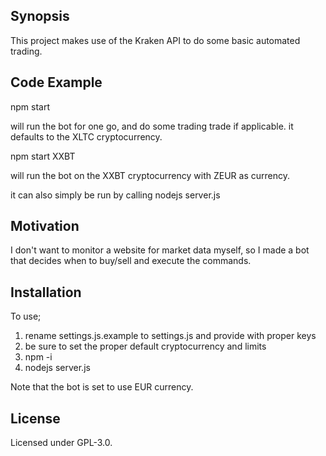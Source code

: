 ## Synopsis

This project makes use of the Kraken API to do some basic automated trading. 

## Code Example

npm start 

will run the bot for one go, and do some trading trade if applicable. it defaults to the XLTC cryptocurrency.

npm start XXBT

will run the bot on the XXBT cryptocurrency with ZEUR as currency. 

it can also simply be run by calling nodejs server.js

## Motivation

I don't want to monitor a website for market data myself, so I made a bot that decides when to buy/sell and execute the commands. 

## Installation

To use; 

1. rename settings.js.example to settings.js and provide with proper keys
2. be sure to set the proper default cryptocurrency and limits
3. npm -i
4. nodejs server.js

Note that the bot is set to use EUR currency. 

## License

Licensed under GPL-3.0.


